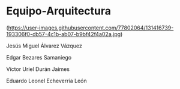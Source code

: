 # Equipo-Arquitectura
(https://user-images.githubusercontent.com/77802064/131416739-193306f0-db57-4c1b-ab07-b9bf42f4a02a.jpg)

Jesús Miguel Álvarez Vázquez

Edgar Bezares Samaniego

Víctor Uriel Durán Jaimes

Eduardo Leonel Echeverría León
